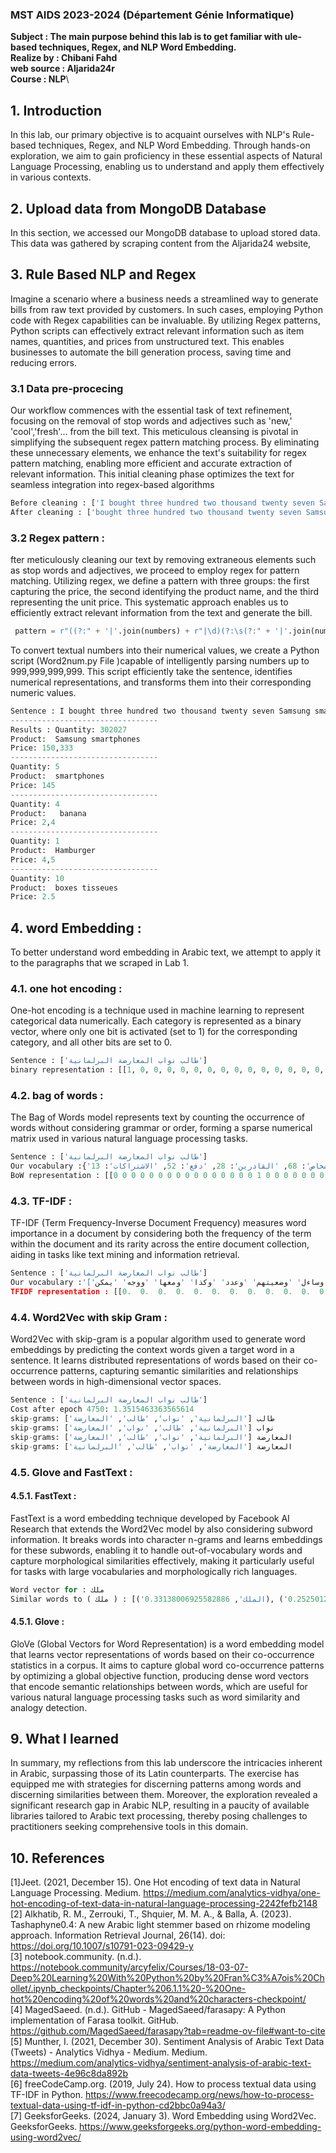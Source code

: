 ### MST AIDS 2023-2024 (Département Génie Informatique)
**Subject : The main purpose behind this lab is to get familiar with ule-based techniques, Regex, and NLP Word Embedding.**\
**Realize by : Chibani Fahd**\
**web source : Aljarida24r**\
**Course : NLP**\

## 1. Introduction
In this lab, our primary objective is to acquaint ourselves with NLP's Rule-based techniques, Regex, and NLP Word Embedding. Through hands-on exploration, we aim to gain proficiency in these essential aspects of Natural Language Processing, enabling us to understand and apply them effectively in various contexts.
## 2. Upload data from MongoDB Database
In this section, we accessed our MongoDB database to upload stored data. This data was gathered by scraping content from the Aljarida24 website, 
## 3. Rule Based NLP and Regex
Imagine a scenario where a business needs a streamlined way to generate bills from raw text provided by customers. In such cases, employing Python code with Regex capabilities can be invaluable. By utilizing Regex patterns, Python scripts can effectively extract relevant information such as item names, quantities, and prices from unstructured text. This enables businesses to automate the bill generation process, saving time and reducing errors.
### 3.1 Data pre-procecing 
Our workflow commences with the essential task of text refinement, focusing on the removal of stop words and adjectives such as 'new,' 'cool','fresh'... from the bill text. This meticulous cleansing is pivotal in simplifying the subsequent regex pattern matching process. By eliminating these unnecessary elements, we enhance the text's suitability for regex pattern matching, enabling more efficient and accurate extraction of relevant information. This initial cleaning phase optimizes the text for seamless integration into regex-based algorithms
```python
Before cleaning : ['I bought three hundred two thousand twenty seven Samsung smartphones 150,333 $ each and four kilos of fresh banana for 2,4 dollar a kilogram']
After cleaning : ['bought three hundred two thousand twenty seven Samsung smartphones 150,333 $ four kilos banana 2,4 dollar kilogram']
```
### 3.2 Regex pattern :
fter meticulously cleaning our text by removing extraneous elements such as stop words and adjectives, we proceed to employ regex for pattern matching. Utilizing regex, we define a pattern with three groups: the first capturing the price, the second identifying the product name, and the third representing the unit price. This systematic approach enables us to efficiently extract relevant information from the text and generate the bill.
```python
 pattern = r"((?:" + '|'.join(numbers) + r"|\d)(?:\s(?:" + '|'.join(numbers) + r"|\d|and))*)(.*?)(\d+[\.|\,]?\d*)\b\s*(\$|dollar)"
```
To convert textual numbers into their numerical values, we create a Python script (Word2num.py File )capable of intelligently parsing numbers up to 999,999,999,999. This script efficiently take the sentence, identifies numerical representations, and transforms them into their corresponding numeric values. 
```python
Sentence : I bought three hundred two thousand twenty seven Samsung smartphones 150,333 $ each, acquired five smartphones for 145$ each four kilos of fresh banana for 2,4 dollar a kilogram and one Hamburger with 4,5 dollar, ten boxes of tisseues for 2.5 $ each
---------------------------------
Results : Quantity: 302027
Product:  Samsung smartphones 
Price: 150,333
---------------------------------
Quantity: 5
Product:  smartphones 
Price: 145
---------------------------------
Quantity: 4
Product:   banana 
Price: 2,4
---------------------------------
Quantity: 1
Product:  Hamburger
Price: 4,5
---------------------------------
Quantity: 10
Product:  boxes tisseues
Price: 2.5
```

## 4.  word Embedding :
To better understand word embedding in Arabic text, we attempt to apply it to the paragraphs that we scraped in Lab 1.
### 4.1. one hot encoding :
One-hot encoding is a technique used in machine learning to represent categorical data numerically. Each category is represented as a binary vector, where only one bit is activated (set to 1) for the corresponding category, and all other bits are set to 0.
```python
Sentence : ['طالب نواب المعارضة البرلمانية']
binary representation : [[1, 0, 0, 0, 0, 0, 0, 0, 0, 0, 0, 0, 0, 0, 0, 0, 0, 0, 0, 0, 0, 0, 0, 0, 0, 0, 0, 0, 0, 0, 0, 0, 0, 0, 0, 0, 0, 0, 0, 0, 0, 0, 0, 0, 0, 0, 0, 0, 0, 0, 0, 0, 0, 0, 0, 0, 0, 0, 0, 0, 0, 0, 0, 0, 0, 0, 0, 0, 0, 0, 0, 0, 0, 0, 0, 0, 0, 0, 0, 0, 0, 0, 0, 0, 0], [0, 1, 0, 0, 0, 0, 0, 0, 0, 0, 0, 0, 0, 0, 0, 0, 0, 0, 0, 0, 0, 0, 0, 0, 0, 0, 0, 0, 0, 0, 0, 0, 0, 0, 0, 0, 0, 0, 0, 0, 0, 0, 0, 0, 0, 0, 0, 0, 0, 0, 0, 0, 0, 0, 0, 0, 0, 0, 0, 0, 0, 0, 0, 0, 0, 0, 0, 0, 0, 0, 0, 0, 0, 0, 0, 0, 0, 0, 0, 0, 0, 0, 0, 0, 0], [0, 0, 1, 0, 0, 0, 0, 0, 0, 0, 0, 0, 0, 0, 0, 0, 0, 0, 0, 0, 0, 0, 0, 0, 0, 0, 0, 0, 0, 0, 0, 0, 0, 0, 0, 0, 0, 0, 0, 0, 0, 0, 0, 0, 0, 0, 0, 0, 0, 0, 0, 0, 0, 0, 0, 0, 0, 0, 0, 0, 0, 0, 0, 0, 0, 0, 0, 0, 0, 0, 0, 0, 0, 0, 0, 0, 0, 0, 0, 0, 0, 0, 0, 0, 0], [0, 0, 0, 1, 0, 0, 0, 0, 0, 0, 0, 0, 0, 0, 0, 0, 0, 0, 0, 0, 0, 0, 0, 0, 0, 0, 0, 0, 0, 0, 0, 0, 0, 0, 0, 0, 0, 0, 0, 0, 0, 0, 0, 0, 0, 0, 0, 0, 0, 0, 0, 0, 0, 0, 0, 0, 0, 0, 0, 0, 0, 0, 0, 0, 0, 0, 0, 0, 0, 0, 0, 0, 0, 0, 0, 0, 0, 0, 0, 0, 0, 0, 0, 0, 0]]
```
### 4.2. bag of words :
The Bag of Words model represents text by counting the occurrence of words without considering grammar or order, forming a sparse numerical matrix used in various natural language processing tasks.
```python
Sentence : ['طالب نواب المعارضة البرلمانية']
Our vocabulary :{'طالب': 60, 'نواب': 72, 'المعارضة': 30, 'البرلمانية': 16, 'بالكشف': 42, 'سبل': 57, 'تيسير': 50, 'الحصول': 19, 'الدعم': 20, 'الاجتماعي': 10, 'المباشر': 29, 'ظهور': 61, 'عدد': 62, 'الاشكاليات': 14, 'ووجه': 83, 'إدريس': 5, 'السنتيسي': 21, 'رئيس': 53, 'الفريق': 27, 'الحركي': 18, 'بمجلس': 46, 'النواب': 37, 'فوزي': 64, 'لقجع': 67, 'الوزير': 39, 'المنتدب': 34, 'المكلف': 33, 'بالميزانية': 43, 'سؤالا': 55, 'كتابيا': 66, 'مفاده': 70, 'سحب': 58, 'المواطنين': 36, 'شروعهم': 59, 'الاستفادة': 12, 'وأكد': 74, 'سؤاله': 56, 'العديد': 25, 'المواطنات': 35, 'والمواطنين': 76, 'فوجئوا': 63, 'بسحب': 44, 'ومعها': 82, 'نظام': 71, 'أمو': 2, 'تضامن': 48, 'الشروع': 23, 'أشهر': 1, 'الأمر': 8, 'أثار': 0, 'امتعاض': 40, 'الفئات': 26, 'المعنية': 31, 'تقرر': 49, 'إبعادها': 4, 'البرنامج': 17, 'بمبرر': 45, 'ارتفاع': 6, 'مؤشرهم': 69, 'رغم': 54, 'أنه': 3, 'يمكن': 84, 'تتغير': 47, 'وضعيتهم': 79, 'الاجتماعية': 11, 'والاقتصادية': 75, 'الظرف': 24, 'الوجيز': 38, 'وساءل': 78, 'حقيقة': 51, 'الإجراء': 9, 'وأسبابه': 73, 'ودوافعه': 77, 'وعدد': 80, 'المعنيين': 32, 'وكذا': 81, 'انعكاساته': 41, 'الأشخاص': 7, 'قدرة': 65, 'الانخراط': 15, 'الشامل': 22, 'للأشخاص': 68, 'القادرين': 28, 'دفع': 52, 'الاشتراكات': 13}
BoW representation : [[0 0 0 0 0 0 0 0 0 0 0 0 0 0 0 0 1 0 0 0 0 0 0 0 0 0 0 0 0 0 1 0 0 0 0 0 0 0 0 0 0 0 0 0 0 0 0 0 0 0 0 0 0 0 0 0 0 0 0 0 1 0 0 0 0 0 0 0 0 0 0 0 1 0 0 0 0 0 0 0 0 0 0 0 0]]
```
### 4.3. TF-IDF :
TF-IDF (Term Frequency-Inverse Document Frequency) measures word importance in a document by considering both the frequency of the term within the document and its rarity across the entire document collection, aiding in tasks like text mining and information retrieval.
```python
Sentence : ['طالب نواب المعارضة البرلمانية']
Our vocabulary :'['أثار' 'أشهر' 'أمو' 'أنه' 'إبعادها' 'إدريس' 'ارتفاع' 'الأشخاص' 'الأمر''الإجراء' 'الاجتماعي' 'الاجتماعية' 'الاستفادة' 'الاشتراكات' 'الاشكاليات''الانخراط' 'البرلمانية' 'البرنامج' 'الحركي' 'الحصول' 'الدعم' 'السنتيسي''الشامل' 'الشروع' 'الظرف' 'العديد' 'الفئات' 'الفريق' 'القادرين' 'المباشر''المعارضة' 'المعنية' 'المعنيين' 'المكلف' 'المنتدب' 'المواطنات''المواطنين' 'النواب' 'الوجيز' 'الوزير' 'امتعاض' 'انعكاساته' 'بالكشف''بالميزانية' 'بسحب' 'بمبرر' 'بمجلس' 'تتغير' 'تضامن' 'تقرر' 'تيسير''حقيقة' 'دفع' 'رئيس' 'رغم' 'سؤالا' 'سؤاله' 'سبل' 'سحب' 'شروعهم' 'طالب''ظهور' 'عدد' 'فوجئوا' 'فوزي' 'قدرة' 'كتابيا' 'لقجع' 'للأشخاص' 'مؤشرهم''مفاده' 'نظام' 'نواب' 'وأسبابه' 'وأكد' 'والاقتصادية' 'والمواطنين''ودوافعه' 'وساءل' 'وضعيتهم' 'وعدد' 'وكذا' 'ومعها' 'ووجه' 'يمكن']
TFIDF representation : [[0.  0.  0.  0.  0.  0.  0.  0.  0.  0.  0.  0.  0.  0.  0.  0.  0.5 0. 0.  0.  0.  0.  0.  0.  0.  0.  0.  0.  0.  0.  0.5 0.  0.  0.  0.  0. 0.  0.  0.  0.  0.  0.  0.  0.  0.  0. 0.  0.  0.  0.  0.  0.  0.  0. 0.  0.  0.  0.  0.  0.  0.5 0.  0.  0.  0.  0.  0.  0.  0.  0.  0.  0. 0.5 0.  0.  0.  0.  0.  0.  0.  0.  0.  0.  0.  0. ]]
```
### 4.4. Word2Vec with skip Gram :
Word2Vec with skip-gram is a popular algorithm used to generate word embeddings by predicting the context words given a target word in a sentence. It learns distributed representations of words based on their co-occurrence patterns, capturing semantic similarities and relationships between words in high-dimensional vector spaces.
```python
Sentence : ['طالب نواب المعارضة البرلمانية']
Cost after epoch 4750: 1.3515463363565614
skip-grams: ['البرلمانية', 'نواب', 'طالب', 'المعارضة'] طالب
skip-grams: ['البرلمانية', 'طالب', 'نواب', 'المعارضة'] نواب
skip-grams: ['البرلمانية', 'نواب', 'طالب', 'المعارضة'] المعارضة
skip-grams: ['المعارضة', 'نواب', 'طالب', 'البرلمانية'] المعارضة
```
### 4.5. Glove and FastText :
#### 4.5.1. FastText :
FastText is a word embedding technique developed by Facebook AI Research that extends the Word2Vec model by also considering subword information. It breaks words into character n-grams and learns embeddings for these subwords, enabling it to handle out-of-vocabulary words and capture morphological similarities effectively, making it particularly useful for tasks with large vocabularies and morphologically rich languages.
```python
Word vector for : ملك
Similar words to ( ملك ) : [('الملك', 0.33138006925582886), ('للملك', 0.2525012493133545)]
```
#### 4.5.1. Glove :
GloVe (Global Vectors for Word Representation) is a word embedding model that learns vector representations of words based on their co-occurrence statistics in a corpus. It aims to capture global word co-occurrence patterns by optimizing a global objective function, producing dense word vectors that encode semantic relationships between words, which are useful for various natural language processing tasks such as word similarity and analogy detection.

## 9. What I learned
In summary, my reflections from this lab underscore the intricacies inherent in Arabic, surpassing those of its Latin counterparts. The exercise has equipped me with strategies for discerning patterns among words and discerning similarities between them. Moreover, the exploration revealed a significant research gap in Arabic NLP, resulting in a paucity of available libraries tailored to Arabic text processing, thereby posing challenges to practitioners seeking comprehensive tools in this domain.
## 10. References
<a id="1">[1]</a>Jeet. (2021, December 15). One Hot encoding of text data in Natural Language Processing. Medium. https://medium.com/analytics-vidhya/one-hot-encoding-of-text-data-in-natural-language-processing-2242fefb2148 \
<a id="2">[2]</a> Alkhatib, R. M., Zerrouki, T., Shquier, M. M. A., & Balla, A. (2023). Tashaphyne0.4: A new Arabic light stemmer based on rhizome modeling approach. Information Retrieval Journal, 26(14). doi: https://doi.org/10.1007/s10791-023-09429-y \
<a id="3">[3]</a>  notebook.community. (n.d.). https://notebook.community/arcyfelix/Courses/18-03-07-Deep%20Learning%20With%20Python%20by%20Fran%C3%A7ois%20Chollet/.ipynb_checkpoints/Chapter%206.1.1%20-%20One-hot%20encoding%20of%20words%20and%20characters-checkpoint/ \
<a id="4">[4]</a> MagedSaeed. (n.d.). GitHub - MagedSaeed/farasapy: A Python implementation of Farasa toolkit. GitHub. https://github.com/MagedSaeed/farasapy?tab=readme-ov-file#want-to-cite \
<a id="5">[5]</a> Munther, I. (2021, December 30). Sentiment Analysis of Arabic Text Data (Tweets) - Analytics Vidhya - Medium. Medium. https://medium.com/analytics-vidhya/sentiment-analysis-of-arabic-text-data-tweets-4e96c8da892b \
<a id="6">[6]</a> freeCodeCamp.org. (2019, July 24). How to process textual data using TF-IDF in Python. https://www.freecodecamp.org/news/how-to-process-textual-data-using-tf-idf-in-python-cd2bbc0a94a3/ \
<a id="7">[7]</a>  GeeksforGeeks. (2024, January 3). Word Embedding using Word2Vec. GeeksforGeeks. https://www.geeksforgeeks.org/python-word-embedding-using-word2vec/

